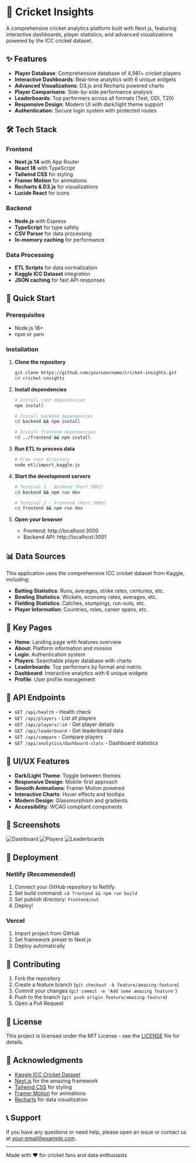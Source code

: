 # 🏏 Cricket Insights

A comprehensive cricket analytics platform built with Next.js, featuring interactive dashboards, player statistics, and advanced visualizations powered by the ICC cricket dataset.

## ✨ Features

- **Player Database**: Comprehensive database of 4,981+ cricket players
- **Interactive Dashboards**: Real-time analytics with 6 unique widgets
- **Advanced Visualizations**: D3.js and Recharts powered charts
- **Player Comparisons**: Side-by-side performance analysis
- **Leaderboards**: Top performers across all formats (Test, ODI, T20)
- **Responsive Design**: Modern UI with dark/light theme support
- **Authentication**: Secure login system with protected routes

## 🛠️ Tech Stack

### Frontend
- **Next.js 14** with App Router
- **React 18** with TypeScript
- **Tailwind CSS** for styling
- **Framer Motion** for animations
- **Recharts & D3.js** for visualizations
- **Lucide React** for icons

### Backend
- **Node.js** with Express
- **TypeScript** for type safety
- **CSV Parser** for data processing
- **In-memory caching** for performance

### Data Processing
- **ETL Scripts** for data normalization
- **Kaggle ICC Dataset** integration
- **JSON caching** for fast API responses

## 🚀 Quick Start

### Prerequisites
- Node.js 18+ 
- npm or yarn

### Installation

1. **Clone the repository**
   ```bash
   git clone https://github.com/yourusername/cricket-insights.git
   cd cricket-insights
   ```

2. **Install dependencies**
   ```bash
   # Install root dependencies
   npm install
   
   # Install backend dependencies
   cd backend && npm install
   
   # Install frontend dependencies
   cd ../frontend && npm install
   ```

3. **Run ETL to process data**
   ```bash
   # From root directory
   node etl/import_kaggle.js
   ```

4. **Start the development servers**
   ```bash
   # Terminal 1 - Backend (Port 3001)
   cd backend && npm run dev
   
   # Terminal 2 - Frontend (Port 3000)
   cd frontend && npm run dev
   ```

5. **Open your browser**
   - Frontend: http://localhost:3000
   - Backend API: http://localhost:3001

## 📊 Data Sources

This application uses the comprehensive ICC cricket dataset from Kaggle, including:
- **Batting Statistics**: Runs, averages, strike rates, centuries, etc.
- **Bowling Statistics**: Wickets, economy rates, averages, etc.
- **Fielding Statistics**: Catches, stumpings, run-outs, etc.
- **Player Information**: Countries, roles, career spans, etc.

## 🎯 Key Pages

- **Home**: Landing page with features overview
- **About**: Platform information and mission
- **Login**: Authentication system
- **Players**: Searchable player database with charts
- **Leaderboards**: Top performers by format and metric
- **Dashboard**: Interactive analytics with 6 unique widgets
- **Profile**: User profile management

## 🔧 API Endpoints

- `GET /api/health` - Health check
- `GET /api/players` - List all players
- `GET /api/players/:id` - Get player details
- `GET /api/leaderboard` - Get leaderboard data
- `GET /api/compare` - Compare players
- `GET /api/analytics/dashboard-stats` - Dashboard statistics

## 🎨 UI/UX Features

- **Dark/Light Theme**: Toggle between themes
- **Responsive Design**: Mobile-first approach
- **Smooth Animations**: Framer Motion powered
- **Interactive Charts**: Hover effects and tooltips
- **Modern Design**: Glassmorphism and gradients
- **Accessibility**: WCAG compliant components

## 📱 Screenshots

![Dashboard](https://via.placeholder.com/800x400?text=Dashboard+Preview)
![Players](https://via.placeholder.com/800x400?text=Players+Page+Preview)
![Leaderboards](https://via.placeholder.com/800x400?text=Leaderboards+Preview)

## 🚀 Deployment

### Netlify (Recommended)
1. Connect your GitHub repository to Netlify
2. Set build command: `cd frontend && npm run build`
3. Set publish directory: `frontend/out`
4. Deploy!

### Vercel
1. Import project from GitHub
2. Set framework preset to Next.js
3. Deploy automatically

## 🤝 Contributing

1. Fork the repository
2. Create a feature branch (`git checkout -b feature/amazing-feature`)
3. Commit your changes (`git commit -m 'Add some amazing feature'`)
4. Push to the branch (`git push origin feature/amazing-feature`)
5. Open a Pull Request

## 📝 License

This project is licensed under the MIT License - see the [LICENSE](LICENSE) file for details.

## 🙏 Acknowledgments

- [Kaggle ICC Cricket Dataset](https://www.kaggle.com/datasets/mahendran1/icc-cricket)
- [Next.js](https://nextjs.org/) for the amazing framework
- [Tailwind CSS](https://tailwindcss.com/) for styling
- [Framer Motion](https://www.framer.com/motion/) for animations
- [Recharts](https://recharts.org/) for data visualization

## 📞 Support

If you have any questions or need help, please open an issue or contact us at [your-email@example.com](mailto:your-email@example.com).

---

Made with ❤️ for cricket fans and data enthusiasts